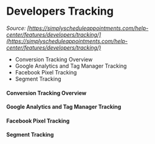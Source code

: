 # Developers Tracking


*Source: [https://simplyscheduleappointments.com/help-center/features/developers/tracking/](https://simplyscheduleappointments.com/help-center/features/developers/tracking/)*

- Conversion Tracking Overview
- Google Analytics and Tag Manager Tracking
- Facebook Pixel Tracking
- Segment Tracking

#### Conversion Tracking Overview

#### Google Analytics and Tag Manager Tracking

#### Facebook Pixel Tracking

#### Segment Tracking
